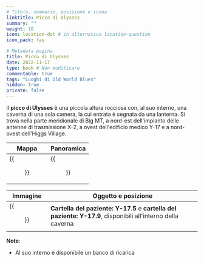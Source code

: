 ```yaml
---
# Titolo, sommario, posizione e icona
linktitle: Picco di Ulysses
summary: ""
weight: 10
icon: location-dot # in alternativa location-question
icon_pack: fas

# Metadata pagina
title: Picco di Ulysses
date: 2022-11-17
type: book # Non modificare
commentable: true
tags: "Luoghi di Old World Blues"
hidden: true
private: false
---
```


<div class="fnv">

Il **picco di Ulysses** è una piccola altura rocciosa con, al suo interno, una caverna di una sola camera, la cui entrata è segnata da una lanterna. Si trova nella parte meridionale di Big MT, a nord-est dell'impianto delle antenne di trasmissione X-2, a ovest dell'edificio medico Y-17 e a nord-ovest dell'Higgs Village.

| Mappa | Panoramica |
| ----- | ---------- |
| {{<figure src="fnv/Ulysses_Point_loc.webp">}}      |   {{<figure src="fnv/Ulysses_Point.webp">}}         | 

| Immagine | Oggetto e posizione |
| -------- | ------------------- |
| {{<figure src="fnv/Patient_log_17.5_and_17.9.webp">}}         |  **Cartella del paziente: Y-17.5** e **cartella del paziente: Y-17.9**, disponibili all'interno della caverna                   |

**Note**:
- Al suo interno è disponibile un banco di ricarica

</div>

